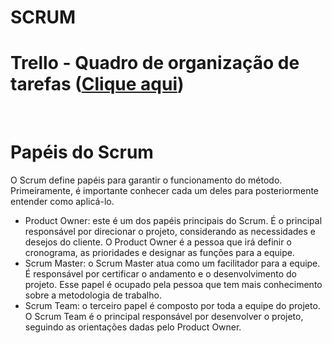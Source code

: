 # SCRUM


# Trello - Quadro de organização de tarefas (<a href="https://trello.com/b/sxNvvA3L/projeto-integrador-gota-d%C3%A1gua" target="_blank">Clique aqui</a>) 

<br />

# Papéis do Scrum
O Scrum define papéis para garantir o funcionamento do método. Primeiramente, é importante conhecer cada um deles para posteriormente entender como aplicá-lo.

- Product Owner: este é um dos papéis principais do Scrum. É o principal responsável por direcionar o projeto, considerando as necessidades e desejos do cliente. O Product Owner é a pessoa que irá definir o cronograma, as prioridades e designar as funções para a equipe.
- Scrum Master: o Scrum Master atua como um facilitador para a equipe. É responsável por certificar o andamento e o desenvolvimento do projeto. Esse papel é ocupado pela pessoa que tem mais conhecimento sobre a metodologia de trabalho.
- Scrum Team: o terceiro papel é composto por toda a equipe do projeto. O Scrum Team é o principal responsável por desenvolver o projeto, seguindo as orientações dadas pelo Product Owner.


